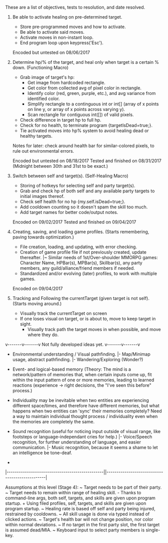 These are a list of objectives, tests to resolution, and date resolved.

1) Be able to activate healing on pre-determined target.
	+ Store pre-programmed moves and how to activate.
	+ Be able to activate said moves.
	+ Activate moves in non-instant loop.
	+ End program loop upon keypress('Esc').
	
	Encoded but untested on 08/06/2017

2) Determine hp/% of the target, and heal only when target is a certain % down.	(Functioning Macro)
	+ Grab image of target's hp:
		+ Get image from hardcoded rectangle.
		+ Get color from collected avg of pixel color in rectangle.
		+ Identify color (red, green, purple, etc.), and avg variance from identified color.
		+ Simplify rectangle to a continguous int or int[] (array of x points on line y,
			or array of x points across varying y).
		+ Scan rectangle for contiguous int([]) of valid pixels.
	+ Check difference in target hp to full hp.
	+ Check for no health, to terminate program {targetIsDead=true;}.
	+ Tie activated moves into hp% system to avoid healing dead or healthy targets.

	Notes for later: check around health bar for similar-colored pixels,
		to rule out environmental errors.

	Encoded but untested on 08/18/2017
	Tested and finished on 08/31/2017 (Midnight between 30th and 31st to be exact.)

3) Switch between self and target(s).	(Self-Healing Macro)
	+ Storing of hotkeys for selecting self and party target(s).
	+ Grab and check hp of both self and any available party targets to initial images thereof.
	+ Check self health for no hp {my.self.isDead=true;}.
	+ Add cooldown counting so it doesn't spam the skill too much.
	+ Add target names for better code/output notes.

	Encoded on 09/02/2017
	Tested and finished on 09/04/2017

4) Creating, saving, and loading game profiles.		(Starts remembering, paving towards optimization.)
	+ File creation, loading, and updating, with error checking.
	+ Creation of game profile file if not previously created, update thereafter.
	  |~ Similar needs of 1st/Over-shoulder MMORPG games: Character Name, HPBar(s), MPBar(s),
	    Skillbar(s), any party members, any guild/alliance/friend members if needed.
	+ Standardized and/or evolving (later) profiles, to work with multiple games.

	Encoded on 09/04/2017

5) Tracking and Following the currentTarget (given target is not self).		(Starts moving around.)
	+ Visually track the currentTarget on screen
	+ If one loses visual on target, or is about to, move to keep target in sight.
		+ Visually track path the target moves in when possible, and move where they do.

v-------v-------v Not fully developed ideas yet. v-------v-------v

 - Environmental understanding / Visual pathfinding.
 |- Map/Minimap usage, abstract pathfinding.
 |- Wandering/Exploring (Wonder?)

 - Event- and logical-based memory (Theory: The mind is a network/pattern of memories that, when
	certain inputs come up, fit within the input pattern of one or more memories, leading to
	learned reactions (experience -> right decisions, the "I've seen this before" process.)

 - Individuality may be inevitable when two entities are experiencing different space/times, and
	therefore have different memories, but what happens when two entities can 'sync' their memories
	completely? Need a way to maintain individual thought process / individuality even when the
	memories are completely the same.

 - Sound recognition (useful for noticing input outside of visual range, like footsteps or 
	language-independant cries for help.)
 |- Voice/Speech recognition, for further understanding of language, and easier communication.
 |- Music recognition, because it seems a shame to let an intelligence be tone-deaf.

 - 

|------------------------------------------------||------------------------------------------------|

Assumptions at this level (Stage 4):
	~ Target needs to be part of their party.
	~ Target needs to remain within range of healing skill.
	- Thanks to command-line args, both self, targets, and skills are given upon program startup.
	+ Using filed profiles, self, targets, and skills are given upon program startup.
	~ Healing rate is based off self and party being injured, restrained by cooldowns.
	~ All skill usage is done via typed instead of clicked actions.
	~ Target's health bar will not change position, nor color within normal deviations.
	~ If no target in the first party slot, the first target is assumed dead/MIA.
	~ Keyboard input to select party members is single-key.